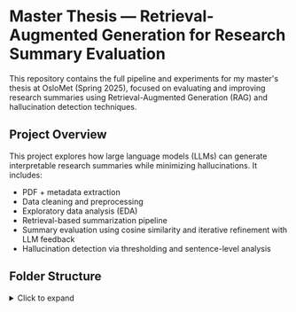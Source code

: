 # Master Thesis — Retrieval-Augmented Generation for Research Summary Evaluation

This repository contains the full pipeline and experiments for my master's thesis at OsloMet (Spring 2025), focused on evaluating and improving research summaries using Retrieval-Augmented Generation (RAG) and hallucination detection techniques.

## Project Overview

This project explores how large language models (LLMs) can generate interpretable research summaries while minimizing hallucinations. It includes:
- PDF + metadata extraction
- Data cleaning and preprocessing
- Exploratory data analysis (EDA)
- Retrieval-based summarization pipeline
- Summary evaluation using cosine similarity and iterative refinement with LLM feedback
- Hallucination detection via thresholding and sentence-level analysis

## Folder Structure

<details>
<summary>Click to expand</summary>

```text
master-thesis/
├── data/                     # Raw data (e.g., PDFs)
├── notebooks/                # Jupyter notebooks for EDA, cleaning, extraction
│   ├── data_cleaning.ipynb
│   ├── eda.ipynb
│   ├── pdf_extraction.ipynb
│   └── system_architecture_1.ipynb
├── src/
│   └── retrieval.py          # Script for document retrieval
├── requirements.txt          # Python dependencies
└── README.md                 # Project documentation
</details>


## How to Run

1. Clone the repository and navigate to the folder:

   ```bash
   git clone https://github.com/celilan/master-thesis.git
   cd master-thesis

2. Create and activate a virtual environment:

    python3 -m venv venv
    source venv/bin/activate

3. Install dependencies

    pip install -r requirements.txt

4. Run the pipeline step-by-step:

    - Start with notebooks/pdf_extraction.ipynb to extract data from PDFs and BibTeX files.
    - Run notebooks/data_cleaning.ipynb to clean the dataset and prepare it for modeling.
    - Use notebooks/eda.ipynb to explore word frequencies, co-authorship, and document lengths.
    - Run notebooks/system_architecture_1.ipynb for the full retrieval, summary generation, and hallucination detection pipeline.

## Accessing Language Models

This project uses pretrained LLMs and embedding models from the Hugging Face Hub, including:

- **Llama3**: `meta-llama/Llama-3.2-1B-Instruct`
- **Falcon3**: `tiiuae/Falcon3-1B-Instruct`
- **Granite**: `ibm-granite/granite-3.0-1b-a400m-instruct`

To access these models, authenticate using your Hugging Face token:

```python
from huggingface_hub import login
login()  # Prompts for your Hugging Face access token
```

You can also download the models locally using the [Hugging Face website](https://huggingface.co/models) or the Hugging Face CLI. Once downloaded, you can load them offline by providing the local path:

```python
tokenizer = AutoTokenizer.from_pretrained("/path/to/local/model")
model = AutoModelForCausalLM.from_pretrained("/path/to/local/model")
```

## Key Features

- Extracts text from research PDFs
- Cleans noisy metadata and abstracts
- Uses vector-based retrieval for Retrieval-Augmented Generation (RAG)
- Evaluates summaries using cosine similarity and sentence-level comparison
- Benchmarks hallucination detection using the HaluEval dataset
- Detects hallucinations at the sentence level
- Visualizes patterns and trends in hallucinated summaries
- Refines summaries via LLM feedback and parameter grid search




